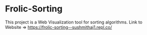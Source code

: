 # Frolic-Sorting

This project is a Web Visualization tool for sorting algorithms.
Link to Website => https://frolic-sorting--sushmithaj1.repl.co/
